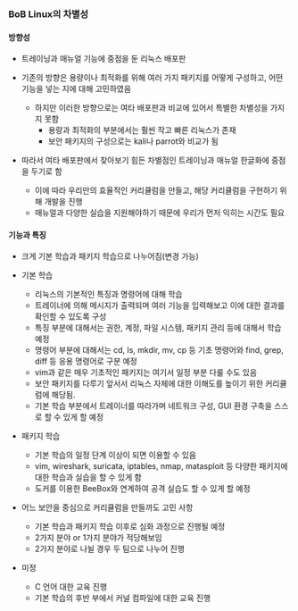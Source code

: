 ### BoB Linux의 차별성
#### 방향성
- 트레이닝과 매뉴얼 기능에 중점을 둔 리눅스 배포판

- 기존의 방향은 용량이나 최적화를 위해 여러 가지 패키지를 어떻게 구성하고, 어떤 기능을 넣는 지에 대해 고민하였음
  - 하지만 이러한 방향으로는 여타 배포판과 비교에 있어서 특별한 차별성을 가지지 못함
    - 용량과 최적화의 부분에서는 훨씬 작고 빠른 리눅스가 존재
    - 보안 패키지의 구성으로는 kali나 parrot와 비교가 됨
    
- 따라서 여타 배포판에서 찾아보기 힘든 차별점인 트레이닝과 매뉴얼 한글화에 중점을 두기로 함
  - 이에 따라 우리만의 효율적인 커리큘럼을 만들고, 해당 커리큘럼을 구현하기 위해 개발을 진행
  - 매뉴얼과 다양한 실습을 지원해야하기 때문에 우리가 먼저 익히는 시간도 필요

#### 기능과 특징
- 크게 기본 학습과 패키지 학습으로 나누어짐(변경 가능)

- 기본 학습
  - 리눅스의 기본적인 특징과 명령어에 대해 학습
  - 트레이너에 의해 메시지가 출력되며 여러 기능을 입력해보고 이에 대한 결과를 확인할 수 있도록 구성
  - 특징 부분에 대해서는 권한, 계정, 파일 시스템, 패키지 관리 등에 대해서 학습 예정
  - 명령어 부분에 대해서는 cd, ls, mkdir, mv, cp 등 기초 명령어와 find, grep, diff 등 응용 명령어로 구분 예정
  - vim과 같은 매우 기초적인 패키지는 여기서 일정 부분 다룰 수도 있음
  - 보안 패키지를 다루기 앞서서 리눅스 자체에 대한 이해도를 높이기 위한 커리큘럼에 해당됨. 
  - 기본 학습 부분에서 트레이너를 따라가며 네트워크 구성, GUI 환경 구축을 스스로 할 수 있게 할 예정

- 패키지 학습
  - 기본 학습의 일정 단계 이상이 되면 이용할 수 있음
  - vim, wireshark, suricata, iptables, nmap, matasploit 등 다양한 패키지에 대한 학습과 실습을 할 수 있게 함
  - 도커를 이용한 BeeBox와 연계하여 공격 실습도 할 수 있게 할 예정
  
- 어느 보안을 중심으로 커리큘럼을 만들까도 고민 사항
  - 기본 학습과 패키지 학습 이후로 심화 과정으로 진행될 예정
  - 2가지 분야 or 1가지 분야가 적당해보임
  - 2가지 분야로 나뉠 경우 두 팀으로 나누어 진행

- 미정
  - C 언어 대한 교육 진행
  - 기본 학습의 후반 부에서 커널 컴파일에 대한 교육 진행
